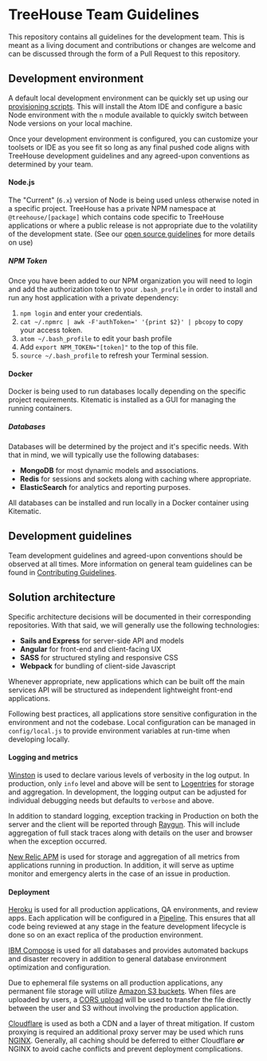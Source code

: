 # TreeHouse Team Guidelines

This repository contains all guidelines for the development team. This is meant as a living document and contributions or changes are welcome and can be discussed through the form of a Pull Request to this repository.

## Development environment

A default local development environment can be quickly set up using our [provisioning scripts](https://github.com/treehouseaustin/environment-setup). This will install the Atom IDE and configure a basic Node environment with the `n` module available to quickly switch between Node versions on your local machine.

Once your development environment is configured, you can customize your toolsets or IDE as you see fit so long as any final pushed code aligns with TreeHouse development guidelines and any agreed-upon conventions as determined by your team.

#### Node.js

The "Current" (`6.x`) version of Node is being used unless otherwise noted in a specific project. TreeHouse has a private NPM namespace at `@treehouse/[package]` which contains code specific to TreeHouse applications or where a public release is not appropriate due to the volatility of the development state. (See our [open source guidelines](./OPEN_SOURCE.md) for more details on use)

##### NPM Token

Once you have been added to our NPM organization you will need to login and add the authorization token to your `.bash_profile` in order to install and run any host application with a private dependency:

1. `npm login` and enter your credentials.
2. `cat ~/.npmrc | awk -F'authToken=' '{print $2}' | pbcopy` to copy your access token.
3. `atom ~/.bash_profile` to edit your bash profile
4. Add `export NPM_TOKEN="[token]"` to the top of this file.
5. `source ~/.bash_profile` to refresh your Terminal session.

#### Docker

Docker is being used to run databases locally depending on the specific project requirements. Kitematic is installed as a GUI for managing the running containers.

##### Databases

Databases will be determined by the project and it's specific needs. With that in mind, we will typically use the following databases:

* **MongoDB** for most dynamic models and associations.
* **Redis**  for sessions and sockets along with caching where appropriate.
* **ElasticSearch** for analytics and reporting purposes.

All databases can be installed and run locally in a Docker container using Kitematic.

## Development guidelines

Team development guidelines and agreed-upon conventions should be observed at all times. More information on general team guidelines can be found in [Contributing Guidelines](./CONTRIBUTING.md).

## Solution architecture

Specific architecture decisions will be documented in their corresponding repositories. With that said, we will generally use the following technologies:

* **Sails and Express** for server-side API and models
* **Angular** for front-end and client-facing UX
* **SASS** for structured styling and responsive CSS
* **Webpack** for bundling of client-side Javascript

Whenever appropriate, new applications which can be built off the main services API will be structured as independent lightweight front-end applications.

Following best practices, all applications store sensitive configuration in the environment and not the codebase. Local configuration can be managed in `config/local.js` to provide environment variables at run-time when developing locally.

#### Logging and metrics

[Winston](http://GitHub.com/winstonjs/winston) is used to declare various levels of verbosity in the log output. In production, only `info` level and above will be sent to [Logentries](https://logentries.com) for storage and aggregation. In development, the logging output can be adjusted for individual debugging needs but defaults to `verbose` and above.

In addition to standard logging, exception tracking in Production on both the server and the client will be reported through [Raygun](https://raygun.io/products/crash-reporting). This will include aggregation of full stack traces along with details on the user and browser when the exception occurred.

[New Relic APM](http://newrelic.com/application-monitoring) is used for storage and aggregation of all metrics from applications running in production. In addition, it will serve as uptime monitor and emergency alerts in the case of an issue in production.

#### Deployment

[Heroku](https://www.heroku.com) is used for all production applications, QA environments, and review apps. Each application will be configured in a [Pipeline](https://devcenter.heroku.com/articles/pipelines). This ensures that all code being reviewed at any stage in the feature development lifecycle is done so on an exact replica of the production environment.

[IBM Compose](https://www.compose.io) is used for all databases and provides automated backups and disaster recovery in addition to general database environment optimization and configuration.

Due to ephemeral file systems on all production applications, any permanent file storage will utilize [Amazon S3 buckets](https://aws.amazon.com/s3/). When files are uploaded by users, a [CORS upload](https://aws.amazon.com/blogs/aws/amazon-s3-cross-origin-resource-sharing/) will be used to transfer the file directly between the user and S3 without involving the production application.

[Cloudflare](https://www.cloudflare.com) is used as both a CDN and a layer of threat mitigation. If custom proxying is required an additional proxy server may be used which runs [NGINX](http://nginx.org). Generally, all caching should be deferred to either Cloudflare **_or_** NGINX to avoid cache conflicts and prevent deployment complications.
